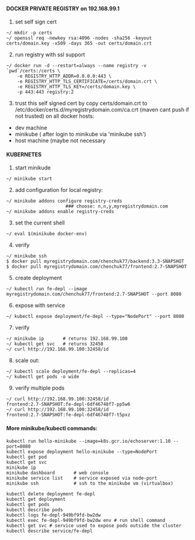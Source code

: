 #### DOCKER PRIVATE REGISTRY on 192.168.99.1

1. set self sign cert
```
~/ mkdir -p certs
~/ openssl req -newkey rsa:4096 -nodes -sha256 -keyout certs/domain.key -x509 -days 365 -out certs/domain.crt
```
2. run registry with ssl support
```
~/ docker run -d --restart=always --name registry -v `pwd`/certs:/certs \
    -e REGISTRY_HTTP_ADDR=0.0.0.0:443 \
    -e REGISTRY_HTTP_TLS_CERTIFICATE=/certs/domain.crt \
    -e REGISTRY_HTTP_TLS_KEY=/certs/domain.key \
    -p 443:443 registry:2
```
3. trust this self signed cert by copy certs/domain.crt to /etc/docker/certs.d/myregistrydomain.com/ca.crt (maven cant push if not trusted) on all docker hosts:
- dev machine
- minikube ( after login to minikube via 'minikube ssh')
- host machine (maybe not necessary

#### KUBERNETES

1. start minikude 
```
~/ minikube start 
```

2. add configuration for local registry: 
```
~/ minikube addons configure registry-creds 
                      ### choose: n,n,y,myregistrydomain.com
~/ minikube addons enable registry-creds
```

3. set the current shell
```
~/ eval $(minikube docker-env)
```

4. verify
```
~/ minikube ssh
$ docker pull myregistrydomain.com/chenchuk77/backend:3.3-SNAPSHOT
$ docker pull myregistrydomain.com/chenchuk77/frontend:2.7-SNAPSHOT     

```
5. create deployment
```
~/ kubectl run fe-depl --image myregistrydomain.com/chenchuk77/frontend:2.7-SNAPSHOT --port 8080
```

6. expose with service
```
~/ kubectl expose deployment/fe-depl --type="NodePort" --port 8080
```

7. verify 
```
~/ minikube ip       # returns 192.168.99.100
~/ kubectl get svc   # returns 32458
~/ curl http://192.168.99.100:32458/id
```

8. scale out:
```
~/ kubectl scale deployment/fe-depl --replicas=4
~/ kubectl get pods -o wide

```

9. verify multiple pods
```
~/ curl http://192.168.99.100:32458/id
frontend:2.7-SNAPSHOT:fe-depl-6df46748f7-pp5w6
~/ curl http://192.168.99.100:32458/id
frontend:2.7-SNAPSHOT:fe-depl-6df46748f7-t5pxz
```

#### More minikube/kubectl commands:

```
kubectl run hello-minikube --image=k8s.gcr.io/echoserver:1.10 --port=8080
kubectl expose deployment hello-minikube --type=NodePort
kubectl get pod
kubectl get svc
minikube ip
minikube dashboard       # web console
minikube service list    # service exposed via node-port
minikube ssh             # ssh to the minikube vm (virtualbox)

kubectl delete deployment fe-depl
kubectl get deployment
kubectl get pods
kubectl describe pods
kubectl logs fe-depl-949bf9fd-bw2dw
kubectl exec fe-depl-949bf9fd-bw2dw env # run shell command
kubectl get svc # service used to expose pods outside the cluster
kubectl describe service/fe-depl
```